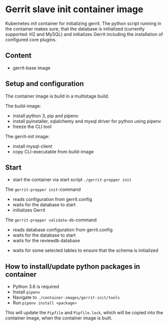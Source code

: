 # Gerrit slave init container image

Kubernetes init container for initializing gerrit. The python script running in
the container makes sure, that the database is initialized (currently supported:
H2 and MySQL) and initializes Gerrit including the installation of configured
core plugins.

## Content

* gerrit-base image

## Setup and configuration

The container image is build in a multistage build.

The build-image:
* install python 3, pip and pipenv
* install pyinstaller, sqlalchemy and mysql driver for python using pipenv
* freeze the CLI tool

The gerrit-init image:
* install mysql-client
* copy CLI-executable from build-image

## Start

* start the container via start script `./gerrit-prepper init`

The `gerrit-prepper init`-command

* reads configuration from gerrit.config
* waits for the database to start
* initializes Gerrit

The `gerrit-prepper validate-db`-command

* reads database configuration from gerrit.config
* waits for the database to start
* waits for the reviewdb database
+ waits for some selected tables to ensure that the schema is initialized

## How to install/update python packages in container

* Python 3.6 is required
* Install `pipenv`
* Navigate to `./container-images/gerrit-init/tools`
* Run `pipenv install <package>`

This will update the `Pipfile` and `Pipfile.lock`, which will be copied into the
container image, when the container image is built.

